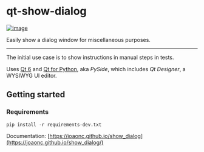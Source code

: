 # qt-show-dialog

[![image](https://img.shields.io/pypi/v/pytest_params.svg)](https://pypi.python.org/pypi/show_dialog)

Easily show a dialog window for miscellaneous purposes.

----

The initial use case is to show instructions in manual steps in tests.

Uses [Qt 6](https://www.qt.io) and [Qt for Python](https://wiki.qt.io/Qt_for_Python), aka _PySide_,
which includes _Qt Designer_, a WYSIWYG UI editor.

## Getting started
### Requirements
```
pip install -r requirements-dev.txt
```

Documentation: [https://joaonc.github.io/show_dialog](https://joaonc.github.io/show_dialog/)
